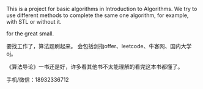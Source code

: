 This is a project for basic algorithms in Introduction to Algorithms.
We try to use different methods to complete the same one algorithm, for example, with STL or without it.

for the great small.

要找工作了，算法题刷起来。
会包括剑指offer、leetcode、牛客网、国内大学oj。

《算法导论》一书还是好，许多看其他书不太能理解的看完这本书都懂了。

手机/微信：18932336712
